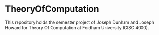 # TheoryOfComputation
This repository holds the semester project of Joseph Dunham and Joseph Howard for Theory Of Computation at Fordham University (CISC 4000). 
